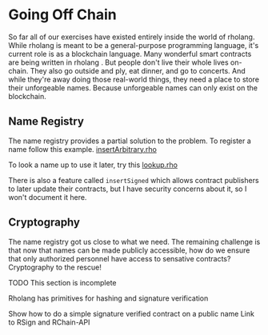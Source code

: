 # Going Off Chain

So far all of our exercises have existed entirely inside the world of rholang. While rholang is meant to be a general-purpose programming language, it's current role is as a blockchain language. Many wonderful smart contracts are being written in rholang . But people don't live their whole lives on-chain. They also go outside and ply, eat dinner, and go to concerts. And while they're away doing those real-world things, they need a place to store their unforgeable names. Because unforgeable names can only exist on the blockchain.

<!-- Julie drawing of unforgeable name not allowed to cross some line. -->



## Name Registry
The name registry provides a partial solution to the problem. To register a name follow this example.
[insertArbitrary.rho](insertArbitrary.rho)


To look a name up to use it later, try this
[lookup.rho](lookup.rho)

There is also a feature called `insertSigned` which allows contract publishers to later update their contracts, but I have security concerns about it, so I won't document it here.

## Cryptography
The name registry got us close to what we need. The remaining challenge is that now that names can be made publicly accessible, how do we ensure that only authorized personnel have access to sensative contracts? Cryptography to the rescue!



TODO This section is incomplete

Rholang has primitives for hashing and signature verification

Show how to do a simple signature verified contract on a public name
Link to RSign and RChain-API
